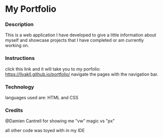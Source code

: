 # My Portfolio

### Description 

This is a web application I have developed to give a little information about myself and showcase projects that I have completed or am currently working on.

### Instructions
click this link and it will take you to my porfolio: https://llyakll.github.io/portfolio/
navigate the pages with the navigation bar.


### Technology
languages used are:
HTML
and
CSS

### Credits
@Damien Cantrell for showing me "vw" magic vs "px"

all other code was toyed with in my IDE

